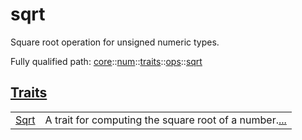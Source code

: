 # sqrt

Square root operation for unsigned numeric types.

Fully qualified path: [core](./core.md)::[num](./core-num.md)::[traits](./core-num-traits.md)::[ops](./core-num-traits-ops.md)::[sqrt](./core-num-traits-ops-sqrt.md)


[Traits](./core-num-traits-ops-sqrt-traits.md)
 ---
| | |
|:---|:---|
| [Sqrt](./core-num-traits-ops-sqrt-Sqrt.md) | A trait for computing the square root of a number.[...](./core-num-traits-ops-sqrt-Sqrt.md) |
